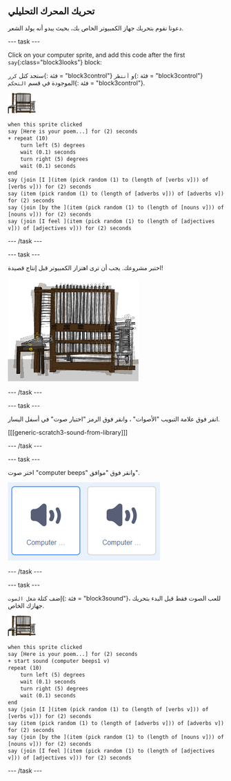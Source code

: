 ## تحريك المحرك التحليلي

دعونا نقوم بتحريك جهاز الكمبيوتر الخاص بك، بحيث يبدو أنه يولد الشعر.

\--- task \---

Click on your computer sprite, and add this code after the first `say`{:class="block3looks"} block:

ستجد كتل `كرر`{: فئة = "block3control"} و `أنتظر`{: فئة = "block3control"} الموجودة في قسم `التحكم`{: فئة = "block3control"}.

![الكمبيوتر](images/computer-sprite.png)

```blocks3
when this sprite clicked
say [Here is your poem...] for (2) seconds
+ repeat (10)
    turn left (5) degrees
    wait (0.1) seconds
    turn right (5) degrees
    wait (0.1) seconds  
end
say (join [I ](item (pick random (1) to (length of [verbs v])) of [verbs v])) for (2) seconds
say (item (pick random (1) to (length of [adverbs v])) of [adverbs v]) for (2) seconds
say (join [by the ](item (pick random (1) to (length of [nouns v])) of [nouns v])) for (2) seconds
say (join [I feel ](item (pick random (1) to (length of [adjectives v])) of [adjectives v])) for (2) seconds
```

\--- /task \---

\--- task \---

اختبر مشروعك. يجب أن ترى اهتزاز الكمبيوتر قبل إنتاج قصيدة!

![الكمبيوتر يهتز ذهاباً وإياباً](images/poetry-animate-test.png)

\--- /task \---

\--- task \---

انقر فوق علامة التبويب "الأصوات" ، وانقر فوق الرمز "اختيار صوت" في أسفل اليسار.

[[[generic-scratch3-sound-from-library]]]

\--- /task \---

\--- task \---

اختر صوت "computer beeps" وانقر فوق "موافق".

![يصدر الكمبيوتر صوتًا 1 و 2 في مكتبة الصوت](images/poetry-beeps.png)

\--- /task \---

\--- task \---

إضف كتلة `شغل الصوت`{: فئة = "block3sound"}، للعب الصوت فقط قبل البدء بتحريك جهازك الخاص.

![الكمبيوتر](images/computer-sprite.png)

```blocks3
when this sprite clicked
say [Here is your poem...] for (2) seconds
+ start sound (computer beeps1 v)
repeat (10)
    turn left (5) degrees
    wait (0.1) seconds
    turn right (5) degrees
    wait (0.1) seconds  
end
say (join [I ](item (pick random (1) to (length of [verbs v])) of [verbs v])) for (2) seconds
say (item (pick random (1) to (length of [adverbs v])) of [adverbs v]) for (2) seconds
say (join [by the ](item (pick random (1) to (length of [nouns v])) of [nouns v])) for (2) seconds
say (join [I feel ](item (pick random (1) to (length of [adjectives v])) of [adjectives v])) for (2) seconds
```

\--- /task \---